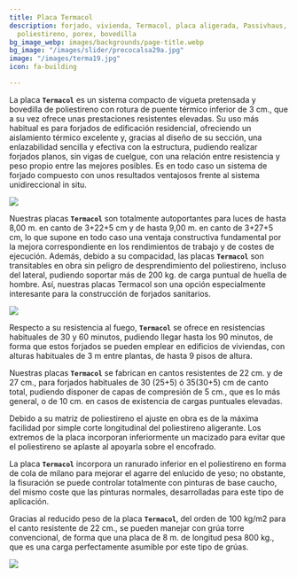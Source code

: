 ```yaml
---
title: Placa Termacol
description: forjado, vivienda, Termacol, placa aligerada, Passivhaus, forjado ligero,
  poliestireno, porex, bovedilla
bg_image_webp: images/backgrounds/page-title.webp
bg_image: "/images/slider/precocalsa29a.jpg"
image: "/images/terma19.jpg"
icon: fa-building

---
```

La placa **`Termacol`** es un sistema compacto de vigueta pretensada y bovedilla de poliestireno con rotura de puente térmico inferior de 3 cm., que a su vez ofrece unas prestaciones resistentes elevadas. Su uso más habitual es para forjados de edificación residencial, ofreciendo un aislamiento térmico excelente y, gracias al diseño de su sección, una enlazabilidad sencilla y efectiva con la estructura, pudiendo realizar forjados planos, sin vigas de cuelgue, con una relación entre resistencia y peso propio entre las mejores posibles. Es en todo caso un sistema de forjado compuesto con unos resultados ventajosos frente al sistema unidireccional in situ.

![](/images/f1000023.JPG)

Nuestras placas **`Termacol`** son totalmente autoportantes para luces de hasta 8,00 m. en canto de 3+22+5 cm y de hasta 9,00 m. en canto de 3+27+5 cm, lo que supone en todo caso una ventaja constructiva fundamental por la mejora correspondiente en los rendimientos de trabajo y de costes de ejecución. Además, debido a su compacidad, las placas **`Termacol`** son transitables en obra sin peligro de desprendimiento del poliestireno, incluso del lateral, pudiendo soportar más de 200 kg. de carga puntual de huella de hombre. Así, nuestras placas Termacol son una opción especialmente interesante para la construcción de forjados sanitarios.

![](/images/v4.jpg)

Respecto a su resistencia al fuego, **`Termacol`** se ofrece en resistencias habituales de 30 y 60 minutos, pudiendo llegar hasta los 90 minutos, de forma que estos forjados se pueden emplear en edificios de viviendas, con alturas habituales de 3 m entre plantas, de hasta 9 pisos de altura.

Nuestras placas **`Termacol`** se fabrican en cantos resistentes de 22 cm. y de 27 cm., para forjados habituales de 30 (25+5) ó 35(30+5) cm de canto total, pudiendo disponer de capas de compresión de 5 cm., que es lo más general, o de 10 cm. en casos de existencia de cargas puntuales elevadas.

Debido a su matriz de poliestireno el ajuste en obra es de la máxima facilidad por simple corte longitudinal del poliestireno aligerante. Los extremos de la placa incorporan inferiormente un macizado para evitar que el poliestireno se aplaste al apoyarla sobre el encofrado.

La placa **`Termacol`** incorpora un ranurado inferior en el poliestireno en forma de cola de milano para mejorar el agarre del enlucido de yeso; no obstante, la fisuración se puede controlar totalmente con pinturas de base caucho, del mismo coste que las pinturas normales, desarrolladas para este tipo de aplicación.

Gracias al reducido peso de la placa **`Termacol`**, del orden de 100 kg/m2 para el canto resistente de 22 cm., se pueden manejar con grúa torre convencional, de forma que una placa de 8 m. de longitud pesa 800 kg., que es una carga perfectamente asumible por este tipo de grúas.

![](/images/terma17.jpg)